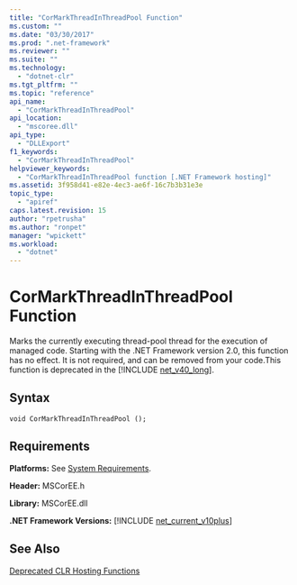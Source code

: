 ```yaml
---
title: "CorMarkThreadInThreadPool Function"
ms.custom: ""
ms.date: "03/30/2017"
ms.prod: ".net-framework"
ms.reviewer: ""
ms.suite: ""
ms.technology: 
  - "dotnet-clr"
ms.tgt_pltfrm: ""
ms.topic: "reference"
api_name: 
  - "CorMarkThreadInThreadPool"
api_location: 
  - "mscoree.dll"
api_type: 
  - "DLLExport"
f1_keywords: 
  - "CorMarkThreadInThreadPool"
helpviewer_keywords: 
  - "CorMarkThreadInThreadPool function [.NET Framework hosting]"
ms.assetid: 3f958d41-e82e-4ec3-ae6f-16c7b3b31e3e
topic_type: 
  - "apiref"
caps.latest.revision: 15
author: "rpetrusha"
ms.author: "ronpet"
manager: "wpickett"
ms.workload: 
  - "dotnet"
---
```

# CorMarkThreadInThreadPool Function
Marks the currently executing thread-pool thread for the execution of managed code. Starting with the .NET Framework version 2.0, this function has no effect. It is not required, and can be removed from your code.This function is deprecated in the [!INCLUDE [net_v40_long](../../../../includes/net-v40-long-md.md)].  
  
## Syntax  
  
```  
void CorMarkThreadInThreadPool ();  
```  
  
## Requirements  
 **Platforms:** See [System Requirements](../../../../docs/framework/get-started/system-requirements.md).  
  
 **Header:** MSCorEE.h  
  
 **Library:** MSCorEE.dll  
  
 **.NET Framework Versions:** [!INCLUDE [net_current_v10plus](../../../../includes/net-current-v10plus-md.md)]  
  
## See Also  
 [Deprecated CLR Hosting Functions](../../../../docs/framework/unmanaged-api/hosting/deprecated-clr-hosting-functions.md)
